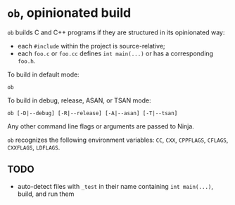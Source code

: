 `ob`, opinionated build
=======================

`ob` builds C and C++ programs if they are structured in its opinionated way:
- each `#include` within the project is source-relative;
- each `foo.c` or `foo.cc` defines `int main(...)` or has a corresponding `foo.h`.

To build in default mode:

    ob

To build in debug, release, ASAN, or TSAN mode:

    ob [-D|--debug] [-R|--release] [-A|--asan] [-T|--tsan]

Any other command line flags or arguments are passed to Ninja.

`ob` recognizes the following environment variables:
`CC`, `CXX`, `CPPFLAGS`, `CFLAGS`, `CXXFLAGS`, `LDFLAGS`.

TODO
----
- auto-detect files with `_test` in their name containing `int main(...)`, build, and run them
